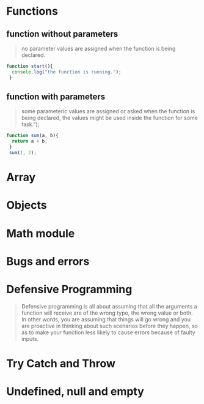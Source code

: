 # Functions
## function without parameters
> no parameter values are assigned when the function is being declared.
```javascript
function start(){
  console.log("the function is running.");
 }
```


## function with parameters
> some parameteric values are assigned or asked when the function is being declared, the values might be used inside the function for some task.");
```javascript
function sum(a, b){
  return a + b;
 }
 sum(1, 2);
```

# Array

# Objects

# Math module

# Bugs and errors

# Defensive Programming
> Defensive programming is all about assuming that all the arguments a function will receive are of the wrong type,  the wrong value or both.
> In other words, you are assuming that things will go wrong and you are proactive in thinking about such scenarios before they happen, so as to make your function less likely to cause errors because of faulty inputs.

# Try Catch and Throw

# Undefined, null and empty

#
